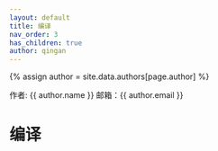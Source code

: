```yaml
---
layout: default
title: 编译
nav_order: 3
has_children: true
author: qingan
---
```

{% assign author = site.data.authors[page.author] %}
<div> 作者: {{ author.name }}  
 邮箱：{{ author.email }}
</div>

# 编译
